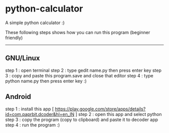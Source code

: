 # python-calculator
A simple python calculator :)

These following steps shows how you can run this program (beginner friendly)
****************************************************************************
GNU/Linux
---------
step 1 : open terminal
step 2 : type	  gedit name.py   then press enter key
step 3 : copy and paste this program.save and close that editor
step 4 : type   python name.py   then press enter key
:)

Android 
-------
step 1 : install this app [ https://play.google.com/store/apps/details?id=com.paprbit.dcoder&hl=en_IN ]
step 2 : open this app and select   python
step 3 : copy the program (copy to clipboard) and paste it to decoder app
step 4 : run the program
:)
